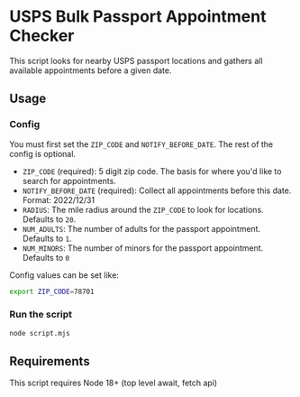 # USPS Bulk Passport Appointment Checker

This script looks for nearby USPS passport locations and gathers all available appointments before a given date.

## Usage

### Config

You must first set the `ZIP_CODE` and `NOTIFY_BEFORE_DATE`. The rest of the config is optional.

- `ZIP_CODE` (required): 5 digit zip code. The basis for where you'd like to search for appointments.
- `NOTIFY_BEFORE_DATE` (required): Collect all appointments before this date. Format: 2022/12/31
- `RADIUS`: The mile radius around the `ZIP_CODE` to look for locations. Defaults to `20`.
- `NUM_ADULTS`: The number of adults for the passport appointment. Defaults to `1`.
- `NUM_MINORS`: The number of minors for the passport appointment. Defaults to `0`

Config values can be set like:

```bash
export ZIP_CODE=78701
```

### Run the script

```bash
node script.mjs
```

## Requirements

This script requires Node 18+ (top level await, fetch api)
